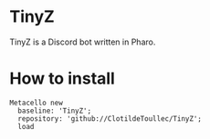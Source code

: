 # TinyZ
TinyZ is a Discord bot written in Pharo.

# How to install

```Smalltalk
Metacello new
  baseline: 'TinyZ';
  repository: 'github://ClotildeToullec/TinyZ';
  load
  ```
